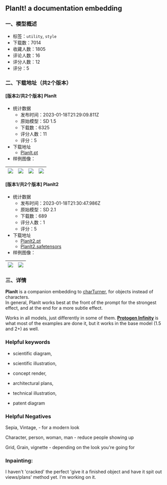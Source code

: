 ## PlanIt! a documentation embedding
### 一、模型概述

- 标签：`utility`, `style`
- 下载数：7014
- 收藏人数：1805
- 评论人数：16
- 评分人数：12
- 评分：5

### 二、下载地址（共2个版本）

#### [版本2/共2个版本] PlanIt 

- 统计数据
  - 发布时间：2023-01-18T21:29:09.811Z
  - 原始模型：SD 1.5
  - 下载数：6325
  - 评分人数：11
  - 评分：5
- 下载地址
  - [PlanIt.pt](https://civitai.com/api/download/models/5469)
- 样例图像：

| <img src="https://image.civitai.com/xG1nkqKTMzGDvpLrqFT7WA/4d703c9c-f029-4df1-b69f-feddbf1fbb00/width=450/43295.jpeg" /> | <img src="https://image.civitai.com/xG1nkqKTMzGDvpLrqFT7WA/cbbdd00e-5fe2-47d6-2d12-800b3fc6d200/width=450/43314.jpeg" /> | <img src="https://image.civitai.com/xG1nkqKTMzGDvpLrqFT7WA/d6569fa8-7dde-4f0f-22f9-7f03dad60200/width=450/43313.jpeg" /> | <img src="https://image.civitai.com/xG1nkqKTMzGDvpLrqFT7WA/134467da-1a24-4f41-2009-33e805aa6900/width=450/43312.jpeg" /> |
| ---- | ---- | ---- | ---- |

#### [版本1/共2个版本] PlanIt2

- 统计数据
  - 发布时间：2023-01-18T21:30:47.986Z
  - 原始模型：SD 2.1
  - 下载数：689
  - 评分人数：1
  - 评分：5
- 下载地址
  - [PlanIt2.pt](https://civitai.com/api/download/models/5477?type=Model&format=PickleTensor&size=full&fp=fp16)
  - [PlanIt2.safetensors](https://civitai.com/api/download/models/5477)
- 样例图像：

| <img src="https://image.civitai.com/xG1nkqKTMzGDvpLrqFT7WA/1d02a4d1-2604-49c7-972f-8a736c953c00/width=450/43541.jpeg" /> | <img src="https://image.civitai.com/xG1nkqKTMzGDvpLrqFT7WA/8138f04d-193d-4436-c56f-daaa5bcad000/width=450/43540.jpeg" /> |
| ---- | ---- |


### 三、详情
<p><strong>PlanIt</strong> is a companion embedding to <a target="_blank" rel="ugc" href="https://civitai.com/models/3036/charturner-character-turnaround-helper">charTurner</a>, for objects instead of characters.<br />In general, PlanIt works best at the front of the prompt for the strongest effect, and at the end for a more subtle effect.</p><p>Works in all models, just differently in some of them. <a target="_blank" rel="ugc" href="https://civitai.com/models/4398/protogen-infinity-official-release"><strong>Protogen Infinity</strong></a><strong> </strong>is what most of the examples are done it, but it works in the base model (1.5 and 2+) as well.</p><h3><strong>Helpful keywords</strong></h3><ul><li><p>scientific diagram,</p></li><li><p>scientific illustration,</p></li><li><p>concept render,</p></li><li><p>architectural plans,</p></li><li><p>technical illustration,</p></li><li><p>patent diagram<br /></p></li></ul><h3><strong>Helpful Negatives</strong></h3><p>Sepia, Vintage, - for a modern look</p><p>Character, person, woman, man - reduce people showing up</p><p>Grid, Grain, vignette - depending on the look you're going for<br /></p><h3><strong>Inpainting:</strong></h3><p>I haven't 'cracked' the perfect 'give it a finished object and have it spit out views/plans' method yet. I'm working on it.</p>